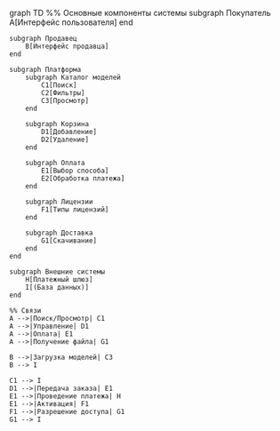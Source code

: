 graph TD
    %% Основные компоненты системы
    subgraph Покупатель
        A[Интерфейс пользователя]
    end

    subgraph Продавец
        B[Интерфейс продавца]
    end

    subgraph Платформа
        subgraph Каталог моделей
            C1[Поиск]
            C2[Фильтры]
            C3[Просмотр]
        end

        subgraph Корзина
            D1[Добавление]
            D2[Удаление]
        end

        subgraph Оплата
            E1[Выбор способа]
            E2[Обработка платежа]
        end

        subgraph Лицензии
            F1[Типы лицензий]
        end

        subgraph Доставка
            G1[Скачивание]
        end
    end

    subgraph Внешние системы
        H[Платежный шлюз]
        I[(База данных)]
    end

    %% Связи
    A -->|Поиск/Просмотр| C1
    A -->|Управление| D1
    A -->|Оплата| E1
    A -->|Получение файла| G1

    B -->|Загрузка моделей| C3
    B --> I

    C1 --> I
    D1 -->|Передача заказа| E1
    E1 -->|Проведение платежа| H
    E1 -->|Активация| F1
    F1 -->|Разрешение доступа| G1
    G1 --> I
